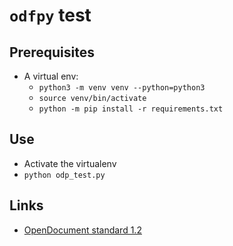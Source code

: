 # `odfpy` test

## Prerequisites

* A virtual env:
    * `python3 -m venv venv --python=python3`
	* `source venv/bin/activate`
	* `python -m pip install -r requirements.txt`

## Use

* Activate the virtualenv
* `python odp_test.py`

## Links

* [OpenDocument standard 1.2](http://docs.oasis-open.org/office/v1.2/OpenDocument-v1.2.pdf)
